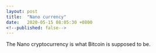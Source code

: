 ```yaml
---
layout: post
title:  "Nano currency"
date:   2020-05-15 08:05:30 +0800
<!--published: false-->
---
```


The Nano cryptocurrency is what Bitcoin is supposed to be.
